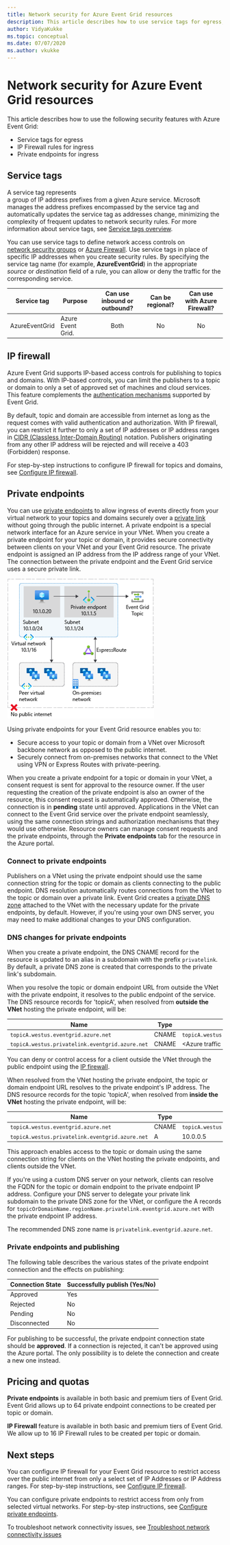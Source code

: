```yaml
---
title: Network security for Azure Event Grid resources
description: This article describes how to use service tags for egress, IP firewall rules for ingress, and private endpoints for ingress with Azure Event Grid.
author: VidyaKukke
ms.topic: conceptual
ms.date: 07/07/2020
ms.author: vkukke
---
```


# Network security for Azure Event Grid resources
This article describes how to use the following security features with Azure Event Grid: 

- Service tags for egress
- IP Firewall rules for ingress
- Private endpoints for ingress


## Service tags
A service tag represents a group of IP address prefixes from a given Azure service. Microsoft manages the address prefixes encompassed by the service tag and automatically updates the service tag as addresses change, minimizing the complexity of frequent updates to network security rules. For more information about service tags, see [Service tags overview](../virtual-network/service-tags-overview.md).

You can use service tags to define network access controls on [network security groups](../virtual-network/network-security-groups-overview.md#security-rules) or [Azure Firewall](../firewall/service-tags.md). Use service tags in place of specific IP addresses when you create security rules. By specifying the service tag name (for example, **AzureEventGrid**) in the appropriate *source* or *destination* field of a rule, you can allow or deny the traffic for the corresponding service.

| Service tag | Purpose | Can use inbound or outbound? | Can be regional? | Can use with Azure Firewall? |
| --- | -------- |:---:|:---:|:---:|
| AzureEventGrid | Azure Event Grid. | Both | No | No |


## IP firewall 
Azure Event Grid supports IP-based access controls for publishing to topics and domains. With IP-based controls, you can limit the publishers to a topic or domain to only a set of approved set of machines and cloud services. This feature complements the [authentication mechanisms](security-authentication.md) supported by Event Grid.

By default, topic and domain are accessible from internet as long as the request comes with valid authentication and authorization. With IP firewall, you can restrict it further to only a set of IP addresses or IP address ranges in [CIDR (Classless Inter-Domain Routing)](https://en.wikipedia.org/wiki/Classless_Inter-Domain_Routing) notation. Publishers originating from any other IP address will be rejected and will receive a 403 (Forbidden) response.

For step-by-step instructions to configure IP firewall for topics and domains, see [Configure IP firewall](configure-firewall.md).

## Private endpoints
You can use [private endpoints](../private-link/private-endpoint-overview.md) to allow ingress of events directly from your virtual network to your topics and domains securely over a [private link](../private-link/private-link-overview.md) without going through the public internet. A private endpoint is a special network interface for an Azure service in your VNet. When you create a private endpoint for your topic or domain, it provides secure connectivity between clients on your VNet and your Event Grid resource. The private endpoint is assigned an IP address from the IP address range of your VNet. The connection between the private endpoint and the Event Grid service uses a secure private link.

![Architecture diagram](./media/network-security/architecture-diagram.png)

Using private endpoints for your Event Grid resource enables you to:

- Secure access to your topic or domain from a VNet over Microsoft backbone network as opposed to the public internet.
- Securely connect from on-premises networks that connect to the VNet using VPN or Express Routes with private-peering.

When you create a private endpoint for a topic or domain in your VNet, a consent request is sent for approval to the resource owner. If the user requesting the creation of the private endpoint is also an owner of the resource, this consent request is automatically approved. Otherwise, the connection is in **pending** state until approved. Applications in the VNet can connect to the Event Grid service over the private endpoint seamlessly, using the same connection strings and authorization mechanisms that they would use otherwise. Resource owners can manage consent requests and the private endpoints, through the **Private endpoints** tab for the resource in the Azure portal.

### Connect to private endpoints
Publishers on a VNet using the private endpoint should use the same connection string for the topic or domain as clients connecting to the public endpoint. DNS resolution automatically routes connections from the VNet to the topic or domain over a private link. Event Grid creates a [private DNS zone](../dns/private-dns-overview.md) attached to the VNet with the necessary update for the private endpoints, by default. However, if you're using your own DNS server, you may need to make additional changes to your DNS configuration.

### DNS changes for private endpoints
When you create a private endpoint, the DNS CNAME record for the resource is updated to an alias in a subdomain with the prefix `privatelink`. By default, a private DNS zone is created that corresponds to the private link's subdomain. 

When you resolve the topic or domain endpoint URL from outside the VNet with the private endpoint, it resolves to the public endpoint of the service. The DNS resource records for 'topicA', when resolved from **outside the VNet** hosting the private endpoint, will be:

| Name                                          | Type      | Value                                         |
| --------------------------------------------- | ----------| --------------------------------------------- |  
| `topicA.westus.eventgrid.azure.net`             | CNAME     | `topicA.westus.privatelink.eventgrid.azure.net` |
| `topicA.westus.privatelink.eventgrid.azure.net` | CNAME     | \<Azure traffic manager profile\>

You can deny or control access for a client outside the VNet through the public endpoint using the [IP firewall](#ip-firewall). 

When resolved from the VNet hosting the private endpoint, the topic or domain endpoint URL resolves to the private endpoint's IP address. The DNS resource records for the topic 'topicA', when resolved from **inside the VNet** hosting the private endpoint, will be:

| Name                                          | Type      | Value                                         |
| --------------------------------------------- | ----------| --------------------------------------------- |  
| `topicA.westus.eventgrid.azure.net`             | CNAME     | `topicA.westus.privatelink.eventgrid.azure.net` |
| `topicA.westus.privatelink.eventgrid.azure.net` | A         | 10.0.0.5

This approach enables access to the topic or domain using the same connection string for clients on the VNet hosting the private endpoints, and clients outside the VNet.

If you're using a custom DNS server on your network, clients can resolve the FQDN for the topic or domain endpoint to the private endpoint IP address. Configure your DNS server to delegate your private link subdomain to the private DNS zone for the VNet, or configure the A records for `topicOrDomainName.regionName.privatelink.eventgrid.azure.net` with the private endpoint IP address.

The recommended DNS zone name is `privatelink.eventgrid.azure.net`.

### Private endpoints and publishing

The following table describes the various states of the private endpoint connection and the effects on publishing:

| Connection State   |  Successfully publish (Yes/No) |
| ------------------ | -------------------------------|
| Approved           | Yes                            |
| Rejected           | No                             |
| Pending            | No                             |
| Disconnected       | No                             |

For publishing to be successful, the private endpoint connection state should be **approved**. If a connection is rejected, it can't be approved using the Azure portal. The only possibility is to delete the connection and create a new one instead.

## Pricing and quotas
**Private endpoints** is available in both basic and premium tiers of Event Grid. Event Grid allows up to 64 private endpoint connections to be created per topic or domain. 

**IP Firewall** feature is available in both basic and premium tiers of Event Grid. We allow up to 16 IP Firewall rules to be created per topic or domain.

## Next steps
You can configure IP firewall for your Event Grid resource to restrict access over the public internet from only a select set of IP Addresses or IP Address ranges. For step-by-step instructions, see [Configure IP firewall](configure-firewall.md).

You can configure private endpoints to restrict access from only from selected virtual networks. For step-by-step instructions, see [Configure private endpoints](configure-private-endpoints.md).

To troubleshoot network connectivity issues, see [Troubleshoot network connectivity issues](troubleshoot-network-connectivity.md)